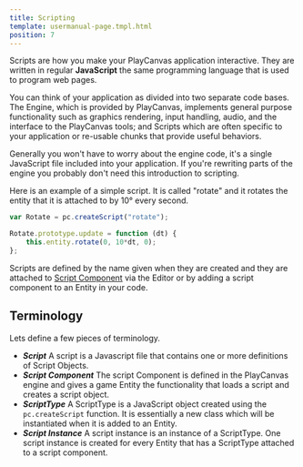 ```yaml
---
title: Scripting
template: usermanual-page.tmpl.html
position: 7
---
```


Scripts are how you make your PlayCanvas application interactive. They are written in regular **JavaScript** the same programming language that is used to program web pages.

You can think of your application as divided into two separate code bases. The Engine, which is provided by PlayCanvas, implements general purpose functionality such as graphics rendering, input handling, audio, and the interface to the PlayCanvas tools; and Scripts which are often specific to your application or re-usable chunks that provide useful behaviors.

Generally you won't have to worry about the engine code, it's a single JavaScript file included into your application. If you're rewriting parts of the engine you probably don't need this introduction to scripting.

Here is an example of a simple script. It is called "rotate" and it rotates the entity that it is attached to by 10° every second.

```javascript
var Rotate = pc.createScript("rotate");

Rotate.prototype.update = function (dt) {
    this.entity.rotate(0, 10*dt, 0);
};
```

Scripts are defined by the name given when they are created and they are attached to [Script Component][1] via the Editor or by adding a script component to an Entity in your code.

## Terminology

Lets define a few pieces of terminology.

* ***Script*** A script is a Javascript file that contains one or more definitions of Script Objects.
* ***Script Component*** The script Component is defined in the PlayCanvas engine and gives a game Entity the functionality that loads a script and creates a script object.
* ***ScriptType*** A ScriptType is a JavaScript object created using the `pc.createScript` function. It is essentially a new class which will be instantiated when it is added to an Entity.
* ***Script Instance*** A script instance is an instance of a ScriptType. One script instance is created for every Entity that has a ScriptType attached to a script component.

[1]: /user-manual/packs/components/script/
